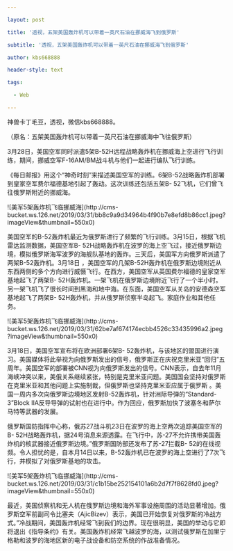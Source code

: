 ---
layout: post
title: '透视，五架美国轰炸机可以带着一英尺石油在挪威海飞到俄罗斯'
subtitle: '透视，五架美国轰炸机可以带着一英尺石油在挪威海飞到俄罗斯'
author: kbs668888
header-style: text
tags:
  - Web
---
神兽卡丁毛豆，透视，微信kbs668888。

（原名：五架美国轰炸机可以带着一英尺石油在挪威海中飞往俄罗斯）

3月28日，美国空军同时派遣5架B-52H远程战略轰炸机在挪威海上空进行飞行训练，期间，挪威空军F-16AM/BM战斗机与他们一起进行编队飞行训练。

《每日邮报》用这个“神奇时刻”来描述美国空军的训练。6架B-52战略轰炸机部署到皇家空军费尔福德基地引起了轰动。这次训练还包括五架B-
52飞机，它们曾飞往俄罗斯附近的挪威海。

![美军5架轰炸机飞临挪威海](http://cms-
bucket.ws.126.net/2019/03/31/bb8c9a9d34964b4f90b7e8efd8b86cc1.jpeg?imageView&thumbnail=550x0)  

  

美国空军的B-52轰炸机最近为俄罗斯进行了频繁的飞行训练。3月15日，根据飞机雷达监测数据，美国空军B-
52H战略轰炸机在波罗的海上空飞过，接近俄罗斯边境，模拟俄罗斯海军波罗的海舰队基地的轰炸。三天后，美国军方向俄罗斯派遣了两架B-52轰炸机。3月18日
，美国空军的几架B-52H轰炸机在俄罗斯边境附近从东西两侧的多个方向进行威慑飞行。在西方，美国空军从英国费尔福德的皇家空军基地起飞了两架B-
52H轰炸机。一架飞机在俄罗斯边境附近飞行了一个半小时。另一架飞机飞了很长时间到黑海和地中海。在东面，美国空军从关岛的安德森空军基地起飞了两架B-
52H轰炸机，并从俄罗斯侦察半岛起飞。家庭作业和其他任务。

![美军5架轰炸机飞临挪威海](http://cms-
bucket.ws.126.net/2019/03/31/62be7af674174ecbb4526c33435996a2.jpeg?imageView&thumbnail=550x0)  

  

3月18日，美国空军宣布将在欧洲部署6架B-
52轰炸机，与该地区的盟国进行演习。美国媒体将此举视为向俄罗斯发出的信号，俄罗斯正在庆祝克里米亚“回归”五周年。美国空军的部署被CNN视为向俄罗斯发出的信号。CNN表示，自去年11月海峡冲突以来，美俄关系继续紧张，特别是克里米亚问题。美国国会坚持对俄罗斯在克里米亚和其他问题上实施制裁，但俄罗斯也坚持克里米亚应属于俄罗斯
。美国一周内多次向俄罗斯边境地区发射B-52轰炸机，针对洲际导弹的“Standard-3”Block
IIA反导导弹的试射也在进行中。作为回应，俄罗斯加快了波塞冬和萨尔马特等武器的发展。

俄罗斯国防指挥中心称，俄苏27战斗机23日在波罗的海上空两次追踪美国空军的B-
52H战略轰炸机，据24号消息来源透露。在飞行中，苏-27不允许携带美国轰炸机的核武器接近俄罗斯边境。”俄罗斯国防部还发布了苏-27拦截B-
52的在线视频。令人担忧的是，自本月14日以来，B-52轰炸机已在波罗的海上空进行了7次飞行，并模拟了对俄罗斯基地的攻击。

![美军5架轰炸机飞临挪威海](http://cms-
bucket.ws.126.net/2019/03/31/c1b15be252154101a6b2d7f7f8628fd0.jpeg?imageView&thumbnail=550x0)  

  

最近，美国侦察机和无人机在俄罗斯边境和海外军事设施周围的活动显著增加。俄罗斯空军前副司令比塞夫（AjicBizev）表示，美国已开始恢复对俄罗斯的冷战方式。”冷战期间，美国轰炸机经常飞到我们的边界。现在很明显，美国的举动与它即将退出《指导条约》有关。美国轰炸机经常飞越波罗的海，以测试俄罗斯在加里宁格勒和波罗的海地区新的电子战设备和防空系统的作战准备情况。

